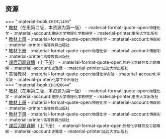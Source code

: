 ## 资源  
=== ":material-book:`CHEM11403`"  
    * [教材](https://api.hanximeng.com/lanzou/?url=https://cqu-openlib.lanzout.com/i5ebW25f8tgb&type=down)（在用第二版，本资源为第一版） - :material-format-quote-open:`物理化学` - :material-account:`重庆大学物理化学教研室` - :material-printer:`重庆大学出版社`  
    * [教材上册](https://api.hanximeng.com/lanzou/?url=https://cqu-openlib.lanzout.com/iIghc29k4aja&type=down) - :material-format-quote-open:`物理化学` - :material-account:`傅献彩` - :material-printer:`高等教育出版社`  
    * [教材下册](https://api.hanximeng.com/lanzou/?url=https://cqu-openlib.lanzout.com/iRiEh29k4hwf&type=down) - :material-format-quote-open:`物理化学` - :material-account:`傅献彩` - :material-printer:`高等教育出版社`  
        * [课后习题详解](https://api.hanximeng.com/lanzou/?url=https://cqu-openlib.lanzout.com/iQgjf25fepmj&type=down)（上下册） - :material-format-quote-open:`物理化学辅导及习题精解` - :material-account:`史雅慧` - :material-printer:`延边大学出版社`  
    * [实验教材](https://api.hanximeng.com/lanzou/?url=https://cqu-openlib.lanzout.com/i9gaw2h25mva&type=down) - :material-format-quote-open:`物理化学实验` - :material-account:`李文坡` - :material-printer:`化学工业出版社`  
=== ":material-book:`CHEM20044`"  
    * [教材](https://api.hanximeng.com/lanzou/?url=https://cqu-openlib.lanzout.com/i5ebW25f8tgb&type=down)（在用第二版，本资源为第一版） - :material-format-quote-open:`物理化学` - :material-account:`重庆大学物理化学教研室` - :material-printer:`重庆大学出版社`  
    * [教材上册](https://api.hanximeng.com/lanzou/?url=https://cqu-openlib.lanzout.com/iIghc29k4aja&type=down) - :material-format-quote-open:`物理化学` - :material-account:`傅献彩` - :material-printer:`高等教育出版社`  
    * [教材下册](https://api.hanximeng.com/lanzou/?url=https://cqu-openlib.lanzout.com/iRiEh29k4hwf&type=down) - :material-format-quote-open:`物理化学` - :material-account:`傅献彩` - :material-printer:`高等教育出版社`  
        * [课后习题详解](https://api.hanximeng.com/lanzou/?url=https://cqu-openlib.lanzout.com/iQgjf25fepmj&type=down)（上下册） - :material-format-quote-open:`物理化学辅导及习题精解` - :material-account:`史雅慧` - :material-printer:`延边大学出版社`  